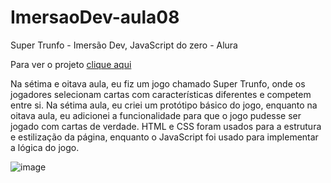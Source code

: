 # ImersaoDev-aula08
Super Trunfo - Imersão Dev, JavaScript do zero - Alura

Para ver o projeto <a href="https://wapdrums.github.io/ImersaoDev-FrontEnd/ImersaoDev-aula08/">clique aqui</a>

Na sétima e oitava aula, eu fiz um jogo chamado Super Trunfo, onde os jogadores selecionam cartas com características diferentes e competem entre si. Na sétima aula, eu criei um protótipo básico do jogo, enquanto na oitava aula, eu adicionei a funcionalidade para que o jogo pudesse ser jogado com cartas de verdade. HTML e CSS foram usados para a estrutura e estilização da página, enquanto o JavaScript foi usado para implementar a lógica do jogo.

![image](https://user-images.githubusercontent.com/74818185/232245725-7e453e2f-f6e0-452c-b79e-f96458dc1f84.png)
